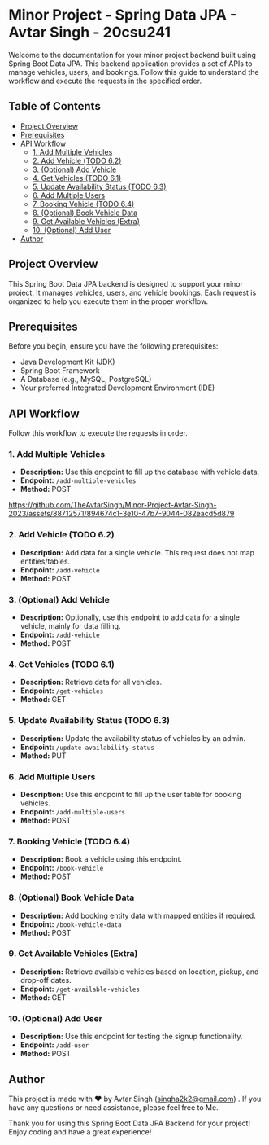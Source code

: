 # Minor Project - Spring Data JPA - Avtar Singh - 20csu241

Welcome to the documentation for your minor project backend built using Spring Boot Data JPA. This backend application provides a set of APIs to manage vehicles, users, and bookings. Follow this guide to understand the workflow and execute the requests in the specified order.

## Table of Contents
- [Project Overview](#project-overview)
- [Prerequisites](#prerequisites)
- [API Workflow](#api-workflow)
  - [1. Add Multiple Vehicles](#1-add-multiple-vehicles)
  - [2. Add Vehicle (TODO 6.2)](#2-add-vehicle-todo-62)
  - [3. (Optional) Add Vehicle](#3-optional-add-vehicle)
  - [4. Get Vehicles (TODO 6.1)](#4-get-vehicles-todo-61)
  - [5. Update Availability Status (TODO 6.3)](#5-update-availability-status-todo-63)
  - [6. Add Multiple Users](#6-add-multiple-users)
  - [7. Booking Vehicle (TODO 6.4)](#7-booking-vehicle-todo-64)
  - [8. (Optional) Book Vehicle Data](#8-optional-book-vehicle-data)
  - [9. Get Available Vehicles (Extra)](#9-get-available-vehicles)
  - [10. (Optional) Add User](#10-optional-add-user)
- [Author](#author)

## Project Overview
This Spring Boot Data JPA backend is designed to support your minor project. It manages vehicles, users, and vehicle bookings. Each request is organized to help you execute them in the proper workflow.

## Prerequisites
Before you begin, ensure you have the following prerequisites:

- Java Development Kit (JDK)
- Spring Boot Framework
- A Database (e.g., MySQL, PostgreSQL)
- Your preferred Integrated Development Environment (IDE)

## API Workflow
Follow this workflow to execute the requests in order.

### 1. Add Multiple Vehicles
- **Description:** Use this endpoint to fill up the database with vehicle data.
- **Endpoint:** `/add-multiple-vehicles`
- **Method:** POST



https://github.com/TheAvtarSingh/Minor-Project-Avtar-Singh-2023/assets/88712571/894674c1-3e10-47b7-9044-082eacd5d879



### 2. Add Vehicle (TODO 6.2)
- **Description:** Add data for a single vehicle. This request does not map entities/tables.
- **Endpoint:** `/add-vehicle`
- **Method:** POST

### 3. (Optional) Add Vehicle
- **Description:** Optionally, use this endpoint to add data for a single vehicle, mainly for data filling.
- **Endpoint:** `/add-vehicle`
- **Method:** POST

### 4. Get Vehicles (TODO 6.1)
- **Description:** Retrieve data for all vehicles.
- **Endpoint:** `/get-vehicles`
- **Method:** GET

### 5. Update Availability Status (TODO 6.3)
- **Description:** Update the availability status of vehicles by an admin.
- **Endpoint:** `/update-availability-status`
- **Method:** PUT

### 6. Add Multiple Users
- **Description:** Use this endpoint to fill up the user table for booking vehicles.
- **Endpoint:** `/add-multiple-users`
- **Method:** POST

### 7. Booking Vehicle (TODO 6.4)
- **Description:** Book a vehicle using this endpoint.
- **Endpoint:** `/book-vehicle`
- **Method:** POST

### 8. (Optional) Book Vehicle Data
- **Description:** Add booking entity data with mapped entities if required.
- **Endpoint:** `/book-vehicle-data`
- **Method:** POST

### 9. Get Available Vehicles (Extra)
- **Description:** Retrieve available vehicles based on location, pickup, and drop-off dates.
- **Endpoint:** `/get-available-vehicles`
- **Method:** GET

### 10. (Optional) Add User
- **Description:** Use this endpoint for testing the signup functionality.
- **Endpoint:** `/add-user`
- **Method:** POST

## Author
This project is made with ♥ by Avtar Singh (singha2k2@gmail.com) . If you have any questions or need assistance, please feel free to Me.

Thank you for using this Spring Boot Data JPA Backend for your project! Enjoy coding and have a great experience!
